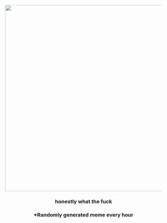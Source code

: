 <p align="center">
        <img src="https://i.redd.it/wsbbb24oxkt91.jpg" width="600" height="600">
        </p>
        <h3 align="center">honestly what the fuck</h3>
        <h3 align="center">*Randomly generated meme every hour</h3>
    